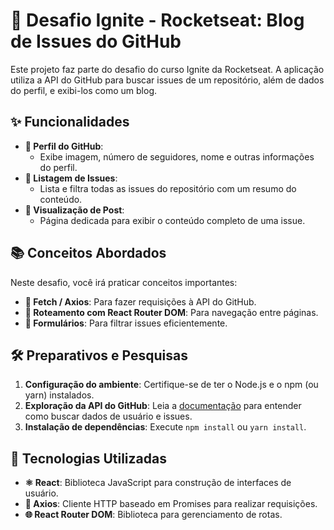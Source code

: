 # 🚀 Desafio Ignite - Rocketseat: Blog de Issues do GitHub

Este projeto faz parte do desafio do curso Ignite da Rocketseat. A aplicação utiliza a API do GitHub para buscar issues de um repositório, além de dados do perfil, e exibi-los como um blog.

## ✨ Funcionalidades

- **👤 Perfil do GitHub**: 
  - Exibe imagem, número de seguidores, nome e outras informações do perfil.
- **📜 Listagem de Issues**: 
  - Lista e filtra todas as issues do repositório com um resumo do conteúdo.
- **📰 Visualização de Post**: 
  - Página dedicada para exibir o conteúdo completo de uma issue.

## 📚 Conceitos Abordados

Neste desafio, você irá praticar conceitos importantes:

- **🔄 Fetch / Axios**: Para fazer requisições à API do GitHub.
- **🧭 Roteamento com React Router DOM**: Para navegação entre páginas.
- **📝 Formulários**: Para filtrar issues eficientemente.

## 🛠️ Preparativos e Pesquisas

1. **Configuração do ambiente**: Certifique-se de ter o Node.js e o npm (ou yarn) instalados.
2. **Exploração da API do GitHub**: Leia a [documentação](https://docs.github.com/en/rest) para entender como buscar dados de usuário e issues.
3. **Instalação de dependências**: Execute `npm install` ou `yarn install`.

## 🚀 Tecnologias Utilizadas

- **⚛️ React**: Biblioteca JavaScript para construção de interfaces de usuário.
- **🔗 Axios**: Cliente HTTP baseado em Promises para realizar requisições.
- **🌐 React Router DOM**: Biblioteca para gerenciamento de rotas.
